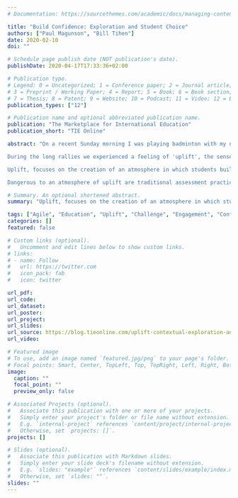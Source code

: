 ```yaml
---
# Documentation: https://sourcethemes.com/academic/docs/managing-content/

title: "Build Confidence: Exploration and Student Choice"
authors: ["Paul Magunson", "Bill Tihen"]
date: 2020-02-10
doi: ""

# Schedule page publish date (NOT publication's date).
publishDate: 2020-04-17T17:33:36+02:00

# Publication type.
# Legend: 0 = Uncategorized; 1 = Conference paper; 2 = Journal article;
# 3 = Preprint / Working Paper; 4 = Report; 5 = Book; 6 = Book section;
# 7 = Thesis; 8 = Patent; 9 = Website; 10 = Podcast; 11 = Video; 12 = Blog
publication_types: ["12"]

# Publication name and optional abbreviated publication name.
publication: "The Marketplace for International Education"
publication_short: "TIE Online"

abstract: "On a recent Sunday morning I was playing badminton with my nine-year old daughter. Our rallies were extraordinarily long, we had really gotten the hang of it.

During the long rallies we experienced a feeling of 'uplift', the sense of each one of us doing well on account of the other, the sense that we were able to help each other have the next good shot. Individually we were a good team and being a good team made us good individually. We were in a state of 'flow'.

Uplift, focuses on the creation of an atmosphere in which students build on existing strengths and grow their self-confidence. Students are more likely to find joy in learning when they start from a position of strength, and that redirecting them from distracting activities toward helpful activities is easier. An uplifted atmosphere is full of exploration and meaningful context, one in which stress is reduced by focusing on what students do well.

Dangerous to an atmosphere of uplift are traditional assessment practices."

# Summary. An optional shortened abstract.
summary: "Uplift, focuses on the creation of an atmosphere in which students build on existing strengths and grow their self-confidence. Dangerous to an atmosphere of uplift are traditional assessment practices."

tags: ["Agile", "Education", "Uplift", "Challenge", "Engagement", "Confidence", "Non-Judgemental", "Natural Assessment"]
categories: []
featured: false

# Custom links (optional).
#   Uncomment and edit lines below to show custom links.
# links:
# - name: Follow
#   url: https://twitter.com
#   icon_pack: fab
#   icon: twitter

url_pdf:
url_code:
url_dataset:
url_poster:
url_project:
url_slides:
url_source: https://blog.tieonline.com/uplift-contextual-exploration-and-building-student-confidence/
url_video:

# Featured image
# To use, add an image named `featured.jpg/png` to your page's folder. 
# Focal points: Smart, Center, TopLeft, Top, TopRight, Left, Right, BottomLeft, Bottom, BottomRight.
image:
  caption: ""
  focal_point: ""
  preview_only: false

# Associated Projects (optional).
#   Associate this publication with one or more of your projects.
#   Simply enter your project's folder or file name without extension.
#   E.g. `internal-project` references `content/project/internal-project/index.md`.
#   Otherwise, set `projects: []`.
projects: []

# Slides (optional).
#   Associate this publication with Markdown slides.
#   Simply enter your slide deck's filename without extension.
#   E.g. `slides: "example"` references `content/slides/example/index.md`.
#   Otherwise, set `slides: ""`.
slides: ""
---
```

